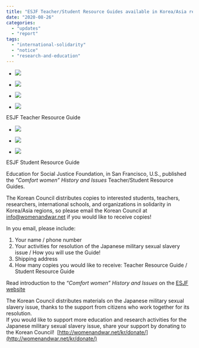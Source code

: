 ```yaml
---
title: "ESJF Teacher/Student Resource Guides available in Korea/Asia regions!"
date: "2020-08-26"
categories: 
  - "updates"
  - "report"
tags: 
  - "international-solidarity"
  - "notice"
  - "research-and-education"
---
```


- ![](http://womenandwar.net/kr/wp-content/uploads/2020/08/photo-2020-07-29-13-45-29_orig.jpg)
    
- ![](http://womenandwar.net/kr/wp-content/uploads/2020/08/teacher-resource-guide-3rd-ed-5.jpg)
    
- ![](http://womenandwar.net/kr/wp-content/uploads/2020/08/teacher-resource-guide-3rd-ed-4.jpg)
    
- ![](http://womenandwar.net/kr/wp-content/uploads/2020/08/teacher-resource-guide-3rd-ed-3_orig-768x1024.jpg)
    

ESJF Teacher Resource Guide

- ![](http://womenandwar.net/kr/wp-content/uploads/2020/08/photo-2020-07-29-13-50-08_orig-1024x845.jpg)
    
- ![](http://womenandwar.net/kr/wp-content/uploads/2020/08/photo-2020-07-29-09-59-12.jpg)
    
- ![](http://womenandwar.net/kr/wp-content/uploads/2020/08/students2020-07-29-14-02-37-3.jpg)
    

ESJF Student Resource Guide

Education for Social Justice Foundation, in San Francisco, U.S., published the _“Comfort women” History and Issues_ Teacher/Student Resource Guides.

The Korean Council distributes copies to interested students, teachers, researchers, international schools, and organizations in solidarity in Korea/Asia regions, so please email the Korean Council at info@womenandwar.net if you would like to receive copies!

In you email, please include:

1. Your name / phone number
2. Your activities for resolution of the Japanese military sexual slavery issue / How you will use the Guide!
3. Shipping address
4. How many copies you would like to receive: Teacher Resource Guide / Student Resource Guide

Read introduction to the _“Comfort women” History and Issues_ on the [ESJF website](http://www.e4sjf.org/comfort-women-history-and-issues1.html)

The Korean Council distributes materials on the Japanese military sexual slavery issue, thanks to the support from citizens who work together for its resolution.  
If you would like to support more education and research activities for the Japanese military sexual slavery issue, share your support by donating to the Korean Council!  [http://womenandwar.net/kr/donate/](http://womenandwar.net/kr/donate/)
